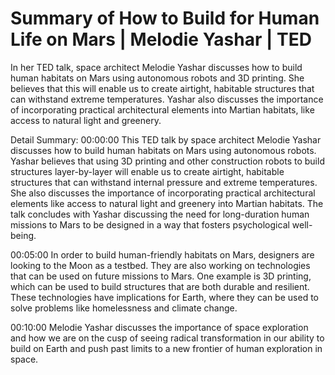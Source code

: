 # Summary of How to Build for Human Life on Mars | Melodie Yashar | TED

In her TED talk, space architect Melodie Yashar discusses how to build human habitats on Mars using autonomous robots and 3D printing. She believes that this will enable us to create airtight, habitable structures that can withstand extreme temperatures. Yashar also discusses the importance of incorporating practical architectural elements into Martian habitats, like access to natural light and greenery.

Detail Summary: 
00:00:00
This TED talk by space architect Melodie Yashar discusses how to build human habitats on Mars using autonomous robots. Yashar believes that using 3D printing and other construction robots to build structures layer-by-layer will enable us to create airtight, habitable structures that can withstand internal pressure and extreme temperatures. She also discusses the importance of incorporating practical architectural elements like access to natural light and greenery into Martian habitats. The talk concludes with Yashar discussing the need for long-duration human missions to Mars to be designed in a way that fosters psychological well-being.

00:05:00
In order to build human-friendly habitats on Mars, designers are looking to the Moon as a testbed. They are also working on technologies that can be used on future missions to Mars. One example is 3D printing, which can be used to build structures that are both durable and resilient. These technologies have implications for Earth, where they can be used to solve problems like homelessness and climate change.

00:10:00
Melodie Yashar discusses the importance of space exploration and how we are on the cusp of seeing radical transformation in our ability to build on Earth and push past limits to a new frontier of human exploration in space.

